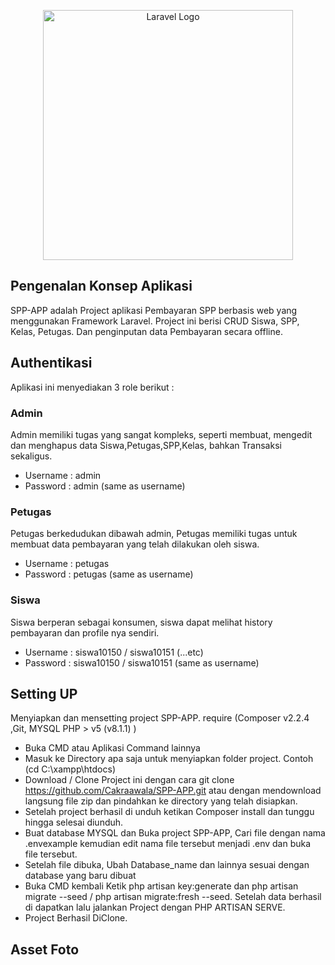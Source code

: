 <p align="center"><a href="https://laravel.com" target="_blank"><img src="https://raw.githubusercontent.com/laravel/art/master/logo-lockup/5%20SVG/2%20CMYK/1%20Full%20Color/laravel-logolockup-cmyk-red.svg" width="400" alt="Laravel Logo"></a></p>

<!-- <p align="center">
<a href="https://github.com/laravel/framework/actions"><img src="https://github.com/laravel/framework/workflows/tests/badge.svg" alt="Build Status"></a>
<a href="https://packagist.org/packages/laravel/framework"><img src="https://img.shields.io/packagist/dt/laravel/framework" alt="Total Downloads"></a>
<a href="https://packagist.org/packages/laravel/framework"><img src="https://img.shields.io/packagist/v/laravel/framework" alt="Latest Stable Version"></a>
<a href="https://packagist.org/packages/laravel/framework"><img src="https://img.shields.io/packagist/l/laravel/framework" alt="License"></a>
</p> -->



## Pengenalan Konsep Aplikasi

SPP-APP adalah Project aplikasi Pembayaran SPP berbasis web yang menggunakan Framework Laravel.
Project ini berisi CRUD Siswa, SPP, Kelas, Petugas. Dan penginputan data Pembayaran secara offline.


## Authentikasi 
Aplikasi ini menyediakan 3 role berikut :
### Admin
Admin memiliki tugas yang sangat kompleks, seperti membuat, mengedit dan menghapus data Siswa,Petugas,SPP,Kelas, bahkan Transaksi sekaligus.
- Username : admin
- Password : admin (same as username)

### Petugas
Petugas berkedudukan dibawah admin, Petugas memiliki tugas untuk membuat data pembayaran yang telah dilakukan oleh siswa.
- Username : petugas
- Password : petugas (same as username)

### Siswa
Siswa berperan sebagai konsumen, siswa dapat melihat history pembayaran dan profile nya sendiri.
- Username : siswa10150 / siswa10151  (...etc)
- Password : siswa10150 / siswa10151  (same as username)

## Setting UP
Menyiapkan dan mensetting project SPP-APP. require (Composer v2.2.4 ,Git, MYSQL PHP > v5 (v8.1.1) )
- Buka CMD atau Aplikasi Command lainnya
- Masuk ke Directory apa saja untuk menyiapkan folder project. Contoh (cd C:\xampp\htdocs)
- Download / Clone Project ini dengan cara git clone https://github.com/Cakraawala/SPP-APP.git atau dengan mendownload langsung file zip dan pindahkan ke directory yang telah disiapkan.
- Setelah project berhasil di unduh ketikan Composer install dan tunggu hingga selesai diunduh.
- Buat database MYSQL dan Buka project SPP-APP, Cari file dengan nama .envexample kemudian edit nama file tersebut menjadi .env dan buka file tersebut.
- Setelah file dibuka, Ubah Database_name dan lainnya sesuai dengan database yang baru dibuat
- Buka CMD kembali Ketik php artisan key:generate dan php artisan migrate --seed / php artisan migrate:fresh --seed. Setelah data berhasil di dapatkan lalu jalankan Project dengan PHP ARTISAN SERVE.
- Project Berhasil DiClone.

## Asset Foto
